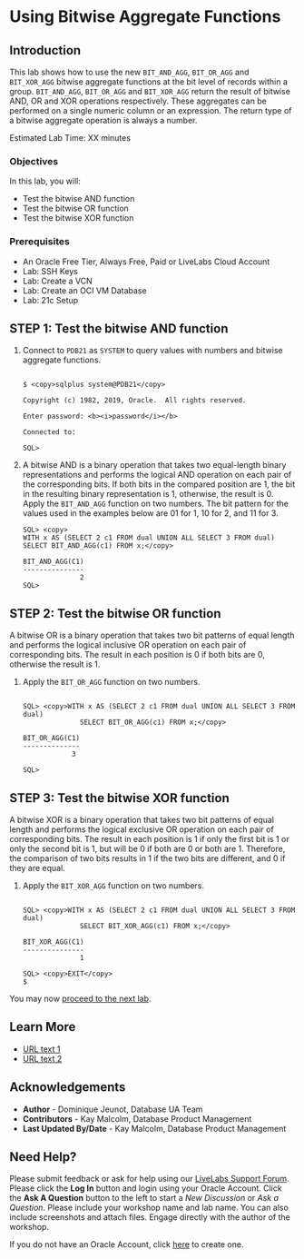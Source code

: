 # Using Bitwise Aggregate Functions

## Introduction
This lab shows how to use the new `BIT_AND_AGG`, `BIT_OR_AGG` and `BIT_XOR_AGG` bitwise aggregate functions at the bit level of records within a group. `BIT_AND_AGG`, `BIT_OR_AGG` and `BIT_XOR_AGG` return the result of bitwise AND, OR and XOR operations respectively. These aggregates can be performed on a single numeric column or an expression. The return type of a bitwise aggregate operation is always a number.

Estimated Lab Time: XX minutes

### Objectives
In this lab, you will:
* Test the bitwise AND function
* Test the bitwise OR function
* Test the bitwise XOR function

### Prerequisites

* An Oracle Free Tier, Always Free, Paid or LiveLabs Cloud Account
* Lab: SSH Keys
* Lab: Create a VCN
* Lab: Create an OCI VM Database
* Lab: 21c Setup


## **STEP 1:** Test the bitwise AND function

1. Connect to `PDB21` as `SYSTEM` to query values with numbers and bitwise aggregate functions.

  
    ```
    
    $ <copy>sqlplus system@PDB21</copy>
    
    Copyright (c) 1982, 2019, Oracle.  All rights reserved.
    
    Enter password: <b><i>password</i></b>
    
    Connected to:
    
    SQL>
    
    ```

2.  A bitwise AND is a binary operation that takes two equal-length binary representations and performs the logical AND operation on each pair of the corresponding bits. If both bits in the compared position are 1, the bit in the resulting binary representation is 1, otherwise, the result is 0. Apply the `BIT_AND_AGG` function on two numbers. The bit pattern for the values used in the examples below are 01 for 1, 10 for 2, and 11 for 3.

    ```
    SQL> <copy>
    WITH x AS (SELECT 2 c1 FROM dual UNION ALL SELECT 3 FROM dual) 
    SELECT BIT_AND_AGG(c1) FROM x;</copy>
    
    BIT_AND_AGG(C1)
    ---------------
                  2 
    SQL>
    
    ```

## **STEP 2:** Test the bitwise OR function

A bitwise OR is a binary operation that takes two bit patterns of equal length and performs the logical inclusive OR operation on each pair of corresponding bits. The result in each position is 0 if both bits are 0, otherwise the result is 1.

1. Apply the `BIT_OR_AGG` function on two numbers.

    ```

    SQL> <copy>WITH x AS (SELECT 2 c1 FROM dual UNION ALL SELECT 3 FROM dual) 
                  SELECT BIT_OR_AGG(c1) FROM x;</copy>

    BIT_OR_AGG(C1)
    --------------
                3

    SQL>

    ```

## **STEP 3:** Test the bitwise XOR function

A bitwise XOR is a binary operation that takes two bit patterns of equal length and performs the logical exclusive OR operation on each pair of corresponding bits. The result in each position is 1 if only the first bit is 1 or only the second bit is 1, but will be 0 if both are 0 or both are 1. Therefore, the comparison of two bits results in 1 if the two bits are different, and 0 if they are equal. 

1. Apply the `BIT_XOR_AGG` function on two numbers.

    ```

    SQL> <copy>WITH x AS (SELECT 2 c1 FROM dual UNION ALL SELECT 3 FROM dual) 
                  SELECT BIT_XOR_AGG(c1) FROM x;</copy>

    BIT_XOR_AGG(C1)
    ---------------
                  1

    SQL> <copy>EXIT</copy>
    $

    ```


You may now [proceed to the next lab](#next).

## Learn More

* [URL text 1](http://docs.oracle.com)
* [URL text 2](http://docs.oracle.com)

## Acknowledgements
* **Author** - Dominique Jeunot, Database UA Team
* **Contributors** -  Kay Malcolm, Database Product Management
* **Last Updated By/Date** -  Kay Malcolm, Database Product Management

## Need Help?
Please submit feedback or ask for help using our [LiveLabs Support Forum](https://community.oracle.com/tech/developers/categories/livelabsdiscussions). Please click the **Log In** button and login using your Oracle Account. Click the **Ask A Question** button to the left to start a *New Discussion* or *Ask a Question*.  Please include your workshop name and lab name.  You can also include screenshots and attach files.  Engage directly with the author of the workshop.

If you do not have an Oracle Account, click [here](https://profile.oracle.com/myprofile/account/create-account.jspx) to create one.
